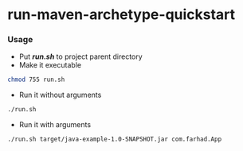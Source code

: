 # run-maven-archetype-quickstart

### Usage
* Put ***run.sh*** to project parent directory
* Make it executable
```.sh
chmod 755 run.sh
```
* Run it without arguments
```.sh
./run.sh
```

* Run it with arguments
```.sh
./run.sh target/java-example-1.0-SNAPSHOT.jar com.farhad.App
```
